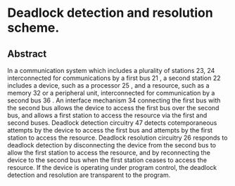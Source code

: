 # Deadlock detection and resolution scheme.

## Abstract
In a communication system which includes a plurality of stations 23, 24 interconnected for communications by a first bus 21 , a second station 22 includes a device, such as a processor 25 , and a resource, such as a memory 32 or a peripheral unit, interconnected for communication by a second bus 36 . An interface mechanism 34 connecting the first bus with the second bus allows the device to access the first bus over the second bus, and allows a first station to access the resource via the first and second buses. Deadlock detection circuitry 47 detects cotemporaneous attempts by the device to access the first bus and attempts by the first station to access the resource. Deadlock resolution circuitry 26 responds to deadlock detection by disconnecting the device from the second bus to allow the first station to access the resource, and by reconnecting the device to the second bus when the first station ceases to access the resource. If the device is operating under program control, the deadlock detection and resolution are transparent to the program.